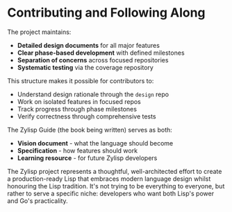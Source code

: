 # Contributing and Following Along

The project maintains:

- **Detailed design documents** for all major features
- **Clear phase-based development** with defined milestones
- **Separation of concerns** across focused repositories
- **Systematic testing** via the coverage repository

This structure makes it possible for contributors to:

- Understand design rationale through the `design` repo
- Work on isolated features in focused repos
- Track progress through phase milestones
- Verify correctness through comprehensive tests

The Zylisp Guide (the book being written) serves as both:

- **Vision document** - what the language should become
- **Specification** - how features should work
- **Learning resource** - for future Zylisp developers

The Zylisp project represents a thoughtful, well-architected effort to create a production-ready Lisp that embraces modern language design whilst honouring the Lisp tradition. It's not trying to be everything to everyone, but rather to serve a specific niche: developers who want both Lisp's power and Go's practicality.
